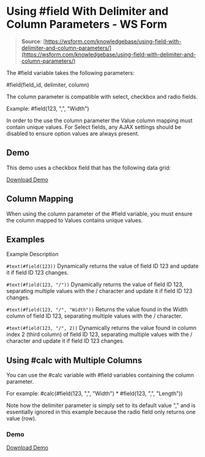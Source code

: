 # Using #field With Delimiter and Column Parameters - WS Form

> **Source**: [https://wsform.com/knowledgebase/using-field-with-delimiter-and-column-parameters/](https://wsform.com/knowledgebase/using-field-with-delimiter-and-column-parameters/)


The #field variable takes the following parameters:

#field(field_id, delimiter, column)

The column parameter is compatible with select, checkbox and radio fields.

Example: #field(123, ",", "Width")

In order to the use the column parameter the Value column mapping must contain unique values. For Select fields, any AJAX settings should be disabled to ensure option values are always present.

## Demo

This demo uses a checkbox field that has the following data grid:

[Download Demo](https://wsform.com/plugin-support/form-download.php?id=13687)
## Column Mapping

When using the column parameter of the #field variable, you must ensure the column mapped to Values contains unique values.

## Examples

Example
Description

`#text(#field(123))`
Dynamically returns the value of field ID 123 and update it if field ID 123 changes.

`#text(#field(123, "/"))`
Dynamically returns the value of field ID 123, separating multiple values with the / character and update it if field ID 123 changes.

`#text(#field(123, "/", "Width"))`
Returns the value found in the Width column of field ID 123, separating multiple values with the / character.

`#text(#field(123, "/", 2))`
Dynamically returns the value found in column index 2 (third column) of field ID 123, separating multiple values with the / character and update it if field ID 123 changes.

## Using #calc with Multiple Columns

You can use the #calc variable with #field variables containing the column parameter.

For example: #calc(#field(123, ",", "Width") * #field(123, ",", "Length"))

Note how the delimiter parameter is simply set to its default value "," and is essentially ignored in this example because the radio field only returns one value (row).

### Demo

[Download Demo](https://wsform.com/plugin-support/form-download.php?id=13688)
